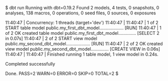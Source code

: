 $ dbt run
Running with dbt=0.19.2
Found 2 models, 4 tests, 0 snapshots, 0 analyses, 138 macros, 0 operations, 0 seed files, 0 sources, 0 exposures

11:40:47 | Concurrency: 1 threads (target='dev')
11:40:47 | 
11:40:47 | 1 of 2 START table model public.my_first_dbt_model................... [RUN]
11:40:47 | 1 of 2 OK created table model public.my_first_dbt_model.............. [SELECT 2 in 0.07s]
11:40:47 | 2 of 2 START view model public.my_second_dbt_model................... [RUN]
11:40:47 | 2 of 2 OK created view model public.my_second_dbt_model.............. [CREATE VIEW in 0.06s]
11:40:47 | 
11:40:47 | Finished running 1 table model, 1 view model in 0.24s.

Completed successfully

Done. PASS=2 WARN=0 ERROR=0 SKIP=0 TOTAL=2
$ 

